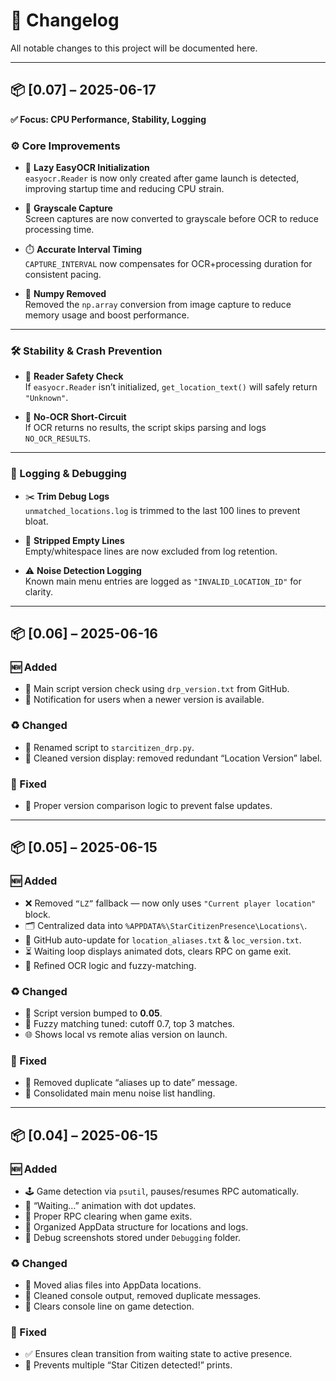 # 📝 Changelog

All notable changes to this project will be documented here.  

---

## 📦 [0.07] – 2025-06-17  
**✅ Focus: CPU Performance, Stability, Logging**

### ⚙️ Core Improvements
- 🧠 **Lazy EasyOCR Initialization**  
  `easyocr.Reader` is now only created after game launch is detected, improving startup time and reducing CPU strain.

- 🖤 **Grayscale Capture**  
  Screen captures are now converted to grayscale before OCR to reduce processing time.

- ⏱️ **Accurate Interval Timing**  
  `CAPTURE_INTERVAL` now compensates for OCR+processing duration for consistent pacing.

- 🧼 **Numpy Removed**  
  Removed the `np.array` conversion from image capture to reduce memory usage and boost performance.

---

### 🛠️ Stability & Crash Prevention
- 🚫 **Reader Safety Check**  
  If `easyocr.Reader` isn’t initialized, `get_location_text()` will safely return `"Unknown"`.

- 🛑 **No-OCR Short-Circuit**  
  If OCR returns no results, the script skips parsing and logs `NO_OCR_RESULTS`.

---

### 📝 Logging & Debugging
- ✂️ **Trim Debug Logs**  
  `unmatched_locations.log` is trimmed to the last 100 lines to prevent bloat.

- 🧹 **Stripped Empty Lines**  
  Empty/whitespace lines are now excluded from log retention.

- ⚠️ **Noise Detection Logging**  
  Known main menu entries are logged as `"INVALID_LOCATION_ID"` for clarity.

---

## 📦 [0.06] – 2025-06-16

### 🆕 Added
- 📢 Main script version check using `drp_version.txt` from GitHub.
- 🔔 Notification for users when a newer version is available.

### ♻️ Changed
- 🐍 Renamed script to `starcitizen_drp.py`.
- 🧽 Cleaned version display: removed redundant “Location Version” label.

### 🐛 Fixed
- 🔢 Proper version comparison logic to prevent false updates.

---

## 📦 [0.05] – 2025-06-15

### 🆕 Added
- ❌ Removed `“LZ”` fallback — now only uses `"Current player location"` block.
- 🗂️ Centralized data into `%APPDATA%\StarCitizenPresence\Locations\`.
- 🔄 GitHub auto-update for `location_aliases.txt` & `loc_version.txt`.
- ⏳ Waiting loop displays animated dots, clears RPC on game exit.
- 🧠 Refined OCR logic and fuzzy-matching.

### ♻️ Changed
- 🔺 Script version bumped to **0.05**.
- 🎯 Fuzzy matching tuned: cutoff 0.7, top 3 matches.
- 🌐 Shows local vs remote alias version on launch.

### 🐛 Fixed
- 🧼 Removed duplicate “aliases up to date” message.
- 🧹 Consolidated main menu noise list handling.

---

## 📦 [0.04] – 2025-06-15

### 🆕 Added
- 🕹️ Game detection via `psutil`, pauses/resumes RPC automatically.
- 💬 “Waiting…” animation with dot updates.
- 🛑 Proper RPC clearing when game exits.
- 📁 Organized AppData structure for locations and logs.
- 📸 Debug screenshots stored under `Debugging` folder.

### ♻️ Changed
- 📂 Moved alias files into AppData locations.
- 🧼 Cleaned console output, removed duplicate messages.
- 🧽 Clears console line on game detection.

### 🐛 Fixed
- ✅ Ensures clean transition from waiting state to active presence.
- 🔁 Prevents multiple “Star Citizen detected!” prints.
